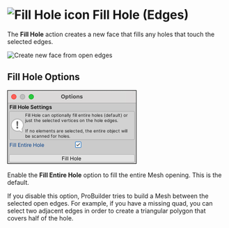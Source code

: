 # ![Fill Hole icon](images/icons/FillHole.png) Fill Hole (Edges)

The __Fill Hole__ action creates a new face that fills any holes that touch the selected edges.

![Create new face from open edges](images/FillHole_Example.png)



## Fill Hole Options

![Fill Hole options](images/FillHole_props.png)

Enable the __Fill Entire Hole__ option to fill the entire Mesh opening. This is the default.

If you disable this option, ProBuilder tries to build a Mesh between the selected open edges. For example, if you have a missing quad, you can select two adjacent edges in order to create a triangular polygon that covers half of the hole.